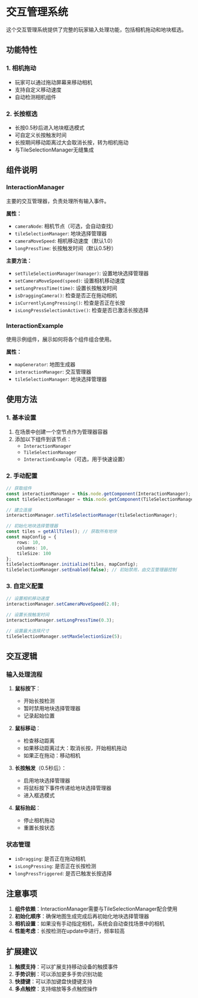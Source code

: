 # 交互管理系统

这个交互管理系统提供了完整的玩家输入处理功能，包括相机拖动和地块框选。

## 功能特性

### 1. 相机拖动
- 玩家可以通过拖动屏幕来移动相机
- 支持自定义移动速度
- 自动检测相机组件

### 2. 长按框选
- 长按0.5秒后进入地块框选模式
- 可自定义长按触发时间
- 长按期间移动距离过大会取消长按，转为相机拖动
- 与TileSelectionManager无缝集成

## 组件说明

### InteractionManager
主要的交互管理器，负责处理所有输入事件。

**属性：**
- `cameraNode`: 相机节点（可选，会自动查找）
- `tileSelectionManager`: 地块选择管理器
- `cameraMoveSpeed`: 相机移动速度（默认1.0）
- `longPressTime`: 长按触发时间（默认0.5秒）

**主要方法：**
- `setTileSelectionManager(manager)`: 设置地块选择管理器
- `setCameraMoveSpeed(speed)`: 设置相机移动速度
- `setLongPressTime(time)`: 设置长按触发时间
- `isDraggingCamera()`: 检查是否正在拖动相机
- `isCurrentlyLongPressing()`: 检查是否正在长按
- `isLongPressSelectionActive()`: 检查是否已激活长按选择

### InteractionExample
使用示例组件，展示如何将各个组件组合使用。

**属性：**
- `mapGenerator`: 地图生成器
- `interactionManager`: 交互管理器
- `tileSelectionManager`: 地块选择管理器

## 使用方法

### 1. 基本设置

1. 在场景中创建一个空节点作为管理器容器
2. 添加以下组件到该节点：
   - `InteractionManager`
   - `TileSelectionManager`
   - `InteractionExample`（可选，用于快速设置）

### 2. 手动配置

```typescript
// 获取组件
const interactionManager = this.node.getComponent(InteractionManager);
const tileSelectionManager = this.node.getComponent(TileSelectionManager);

// 建立连接
interactionManager.setTileSelectionManager(tileSelectionManager);

// 初始化地块选择管理器
const tiles = getAllTiles(); // 获取所有地块
const mapConfig = {
    rows: 10,
    columns: 10,
    tileSize: 100
};
tileSelectionManager.initialize(tiles, mapConfig);
tileSelectionManager.setEnabled(false); // 初始禁用，由交互管理器控制
```

### 3. 自定义配置

```typescript
// 设置相机移动速度
interactionManager.setCameraMoveSpeed(2.0);

// 设置长按触发时间
interactionManager.setLongPressTime(0.3);

// 设置最大选择尺寸
tileSelectionManager.setMaxSelectionSize(5);
```

## 交互逻辑

### 输入处理流程

1. **鼠标按下**：
   - 开始长按检测
   - 暂时禁用地块选择管理器
   - 记录起始位置

2. **鼠标移动**：
   - 检查移动距离
   - 如果移动距离过大：取消长按，开始相机拖动
   - 如果正在拖动：移动相机

3. **长按触发**（0.5秒后）：
   - 启用地块选择管理器
   - 将鼠标按下事件传递给地块选择管理器
   - 进入框选模式

4. **鼠标抬起**：
   - 停止相机拖动
   - 重置长按状态

### 状态管理

- `isDragging`: 是否正在拖动相机
- `isLongPressing`: 是否正在长按检测
- `longPressTriggered`: 是否已触发长按选择

## 注意事项

1. **组件依赖**：InteractionManager需要与TileSelectionManager配合使用
2. **初始化顺序**：确保地图生成完成后再初始化地块选择管理器
3. **相机设置**：如果没有手动指定相机，系统会自动查找场景中的相机
4. **性能考虑**：长按检测在update中进行，频率较高

## 扩展建议

1. **触摸支持**：可以扩展支持移动设备的触摸事件
2. **手势识别**：可以添加更多手势识别功能
3. **快捷键**：可以添加键盘快捷键支持
4. **多点触控**：支持缩放等多点触控操作